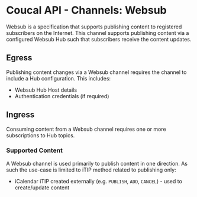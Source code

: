# Coucal API - Channels: Websub

Websub is a specification that supports publishing content to registered subscribers on the Internet. This channel
supports publishing content via a configured Websub Hub such that subscribers receive the content updates.

## Egress

Publishing content changes via a Websub channel requires the channel to include a Hub configuration. This includes:

- Websub Hub Host details
- Authentication credentials (if required)

## Ingress

Consuming content from a Websub channel requires one or more subscriptions to Hub topics.

### Supported Content

A Websub channel is used primarily to publish content in one direction. As such the use-case is limited to iTIP method
related to publishing only:

* iCalendar iTIP created externally (e.g. `PUBLISH`, `ADD`, `CANCEL`) - used to
create/update content
